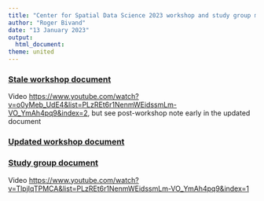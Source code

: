 ```yaml
---
title: "Center for Spatial Data Science 2023 workshop and study group materials"
author: "Roger Bivand"
date: "13 January 2023"
output: 
  html_document:
theme: united
---
```


### [Stale workshop document](https://rsbivand.github.io/csds_jan23/csds_crs_workshop_230119.html)

Video https://www.youtube.com/watch?v=o0yMeb_UdE4&list=PLzREt6r1NenmWEidssmLm-VO_YmAh4pq9&index=2, but see post-workshop note early in the updated document

### [Updated workshop document](https://rsbivand.github.io/csds_jan23/csds_crs_workshop_230130.html)

### [Study group document](https://rsbivand.github.io/csds_jan23/bivand_csds_ssg_230117.pdf)

Video https://www.youtube.com/watch?v=TlpjIqTPMCA&list=PLzREt6r1NenmWEidssmLm-VO_YmAh4pq9&index=1

